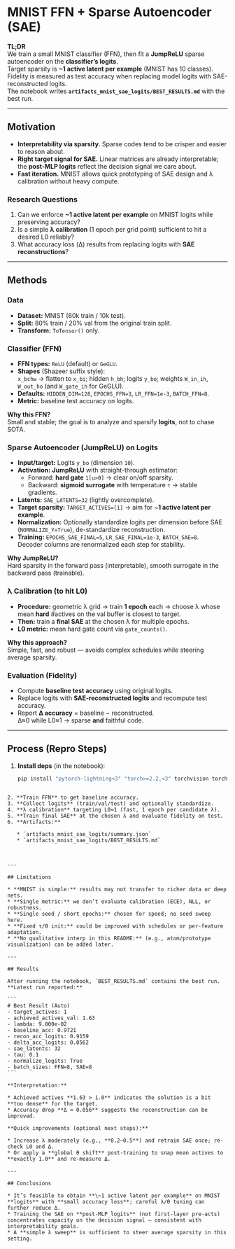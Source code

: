 
# MNIST FFN + Sparse Autoencoder (SAE)

**TL;DR**  
We train a small MNIST classifier (FFN), then fit a **JumpReLU** sparse autoencoder on the **classifier’s logits**.  
Target sparsity is **~1 active latent per example** (MNIST has 10 classes).  
Fidelity is measured as test accuracy when replacing model logits with SAE-reconstructed logits.  
The notebook writes **`artifacts_mnist_sae_logits/BEST_RESULTS.md`** with the best run.

---

## Motivation

- **Interpretability via sparsity.** Sparse codes tend to be crisper and easier to reason about.
- **Right target signal for SAE.** Linear matrices are already interpretable; the **post-MLP logits** reflect the decision signal we care about.
- **Fast iteration.** MNIST allows quick prototyping of SAE design and λ calibration without heavy compute.

### Research Questions

1. Can we enforce **~1 active latent per example** on MNIST logits while preserving accuracy?
2. Is a simple **λ calibration** (1 epoch per grid point) sufficient to hit a desired L0 reliably?
3. What accuracy loss (Δ) results from replacing logits with **SAE reconstructions**?

---

## Methods

### Data
- **Dataset:** MNIST (60k train / 10k test).
- **Split:** 80% train / 20% val from the original train split.
- **Transform:** `ToTensor()` only.

### Classifier (FFN)
- **FFN types:** `ReLU` (default) or `GeGLU`.
- **Shapes** (Shazeer suffix style):  
  `x_bchw` → flatten to `x_bi`; hidden `h_bh`; logits `y_bo`; weights `W_in_ih`, `W_out_ho` (and `W_gate_ih` for GeGLU).  
- **Defaults:** `HIDDEN_DIM=128`, `EPOCHS_FFN=3`, `LR_FFN=1e-3`, `BATCH_FFN=8`.
- **Metric:** baseline test accuracy on logits.

**Why this FFN?**  
Small and stable; the goal is to analyze and sparsify **logits**, not to chase SOTA.

### Sparse Autoencoder (JumpReLU) on Logits
- **Input/target:** Logits `y_bo` (dimension `10`).
- **Activation:** **JumpReLU** with straight-through estimator:
  - Forward: **hard gate** `1[u>θ]` → clear on/off sparsity.
  - Backward: **sigmoid surrogate** with temperature `τ` → stable gradients.
- **Latents:** `SAE_LATENTS=32` (lightly overcomplete).
- **Target sparsity:** `TARGET_ACTIVES=[1]` → aim for ~**1 active latent per example**.
- **Normalization:** Optionally standardize logits per dimension before SAE (`NORMALIZE_Y=True`), de-standardize reconstruction.
- **Training:** `EPOCHS_SAE_FINAL=5`, `LR_SAE_FINAL=1e-3`, `BATCH_SAE=8`.  
  Decoder columns are renormalized each step for stability.

**Why JumpReLU?**  
Hard sparsity in the forward pass (interpretable), smooth surrogate in the backward pass (trainable).

### λ Calibration (to hit L0)
- **Procedure:** geometric λ grid → train **1 epoch** each → choose λ whose mean **hard** #actives on the val buffer is closest to target.  
- **Then:** train a **final SAE** at the chosen λ for multiple epochs.
- **L0 metric:** mean hard gate count via `gate_counts()`.

**Why this approach?**  
Simple, fast, and robust — avoids complex schedules while steering average sparsity.

### Evaluation (Fidelity)
- Compute **baseline test accuracy** using original logits.
- Replace logits with **SAE-reconstructed logits** and recompute test accuracy.
- Report **Δ accuracy** = baseline − reconstructed.  
  Δ≈0 while L0≈1 → sparse **and** faithful code.

---

## Process (Repro Steps)

1. **Install deps** (in the notebook):
   ```bash
   pip install "pytorch-lightning<3" "torch>=2.2,<3" torchvision torchaudio matplotlib tqdm
````

2. **Train FFN** to get baseline accuracy.
3. **Collect logits** (train/val/test) and optionally standardize.
4. **λ calibration** targeting L0≈1 (fast, 1 epoch per candidate λ).
5. **Train final SAE** at the chosen λ and evaluate fidelity on test.
6. **Artifacts:**

   * `artifacts_mnist_sae_logits/summary.json`
   * `artifacts_mnist_sae_logits/BEST_RESULTS.md`

  

---

## Limitations

* **MNIST is simple:** results may not transfer to richer data or deep nets.
* **Single metric:** we don’t evaluate calibration (ECE), NLL, or robustness.
* **Single seed / short epochs:** chosen for speed; no seed sweep here.
* **Fixed τ/θ init:** could be improved with schedules or per-feature adaptation.
* **No qualitative interp in this README:** (e.g., atom/prototype visualization) can be added later.

---

## Results

After running the notebook, `BEST_RESULTS.md` contains the best run.
**Latest run reported:**

```
# Best Result (Auto)
- target_actives: 1
- achieved_actives_val: 1.63
- lambda: 9.000e-02
- baseline_acc: 0.9721
- recon_acc_logits: 0.9159
- delta_acc_logits: 0.0562
- sae_latents: 32
- tau: 0.1
- normalize_logits: True
- batch_sizes: FFN=8, SAE=8
```

**Interpretation:**

* Achieved actives **1.63 > 1.0** indicates the solution is a bit **too dense** for the target.
* Accuracy drop **Δ ≈ 0.056** suggests the reconstruction can be improved.

**Quick improvements (optional next steps):**

* Increase λ moderately (e.g., **0.2–0.5**) and retrain SAE once; re-check L0 and Δ.
* Or apply a **global θ shift** post-training to snap mean actives to **exactly 1.0** and re-measure Δ.

---

## Conclusions

* It’s feasible to obtain **\~1 active latent per example** on MNIST **logits** with **small accuracy loss**; careful λ/θ tuning can further reduce Δ.
* Training the SAE on **post-MLP logits** (not first-layer pre-acts) concentrates capacity on the decision signal — consistent with interpretability goals.
* A **simple λ sweep** is sufficient to steer average sparsity in this setting.





